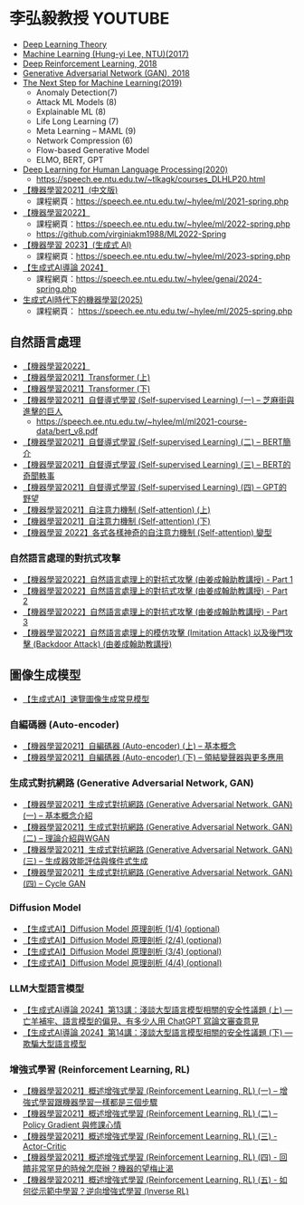 # 李弘毅教授 YOUTUBE
- [Deep Learning Theory](https://www.youtube.com/playlist?list=PLJV_el3uVTsOh1F5eo9txATa4iww0Kp8K)
- [Machine Learning (Hung-yi Lee, NTU)(2017)](https://www.youtube.com/playlist?list=PLJV_el3uVTsPy9oCRY30oBPNLCo89yu49)
- [Deep Reinforcement Learning, 2018](https://www.youtube.com/playlist?list=PLJV_el3uVTsODxQFgzMzPLa16h6B8kWM_)
- [Generative Adversarial Network (GAN), 2018](https://www.youtube.com/playlist?list=PLJV_el3uVTsMq6JEFPW35BCiOQTsoqwNw)
- [The Next Step for Machine Learning(2019)](https://www.youtube.com/playlist?list=PLJV_el3uVTsOK_ZK5L0Iv_EQoL1JefRL4)
  - Anomaly Detection(7)
  - Attack ML Models (8)
  - Explainable ML (8)
  - Life Long Learning (7)
  - Meta Learning – MAML (9)
  - Network Compression (6)
  - Flow-based Generative Model
  - ELMO, BERT, GPT
- [Deep Learning for Human Language Processing(2020)](https://www.youtube.com/playlist?list=PLJV_el3uVTsO07RpBYFsXg-bN5Lu0nhdG)
  - https://speech.ee.ntu.edu.tw/~tlkagk/courses_DLHLP20.html 
- [【機器學習2021】(中文版)](https://www.youtube.com/playlist?list=PLJV_el3uVTsMhtt7_Y6sgTHGHp1Vb2P2J)
  - 課程網頁：https://speech.ee.ntu.edu.tw/~hylee/ml/2021-spring.php 
- [【機器學習2022】](https://www.youtube.com/playlist?list=PLJV_el3uVTsPM2mM-OQzJXziCGJa8nJL8)
  - 課程網頁：https://speech.ee.ntu.edu.tw/~hylee/ml/2022-spring.php
  - https://github.com/virginiakm1988/ML2022-Spring
- [【機器學習 2023】(生成式 AI)](https://www.youtube.com/playlist?list=PLJV_el3uVTsOePyfmkfivYZ7Rqr2nMk3W)
  - 課程網頁：https://speech.ee.ntu.edu.tw/~hylee/ml/2023-spring.php 
- [【生成式AI導論 2024】](https://www.youtube.com/playlist?list=PLJV_el3uVTsPz6CTopeRp2L2t4aL_KgiI)
  - 課程網頁：https://speech.ee.ntu.edu.tw/~hylee/genai/2024-spring.php  
- [生成式AI時代下的機器學習(2025)](https://www.youtube.com/playlist?list=PLJV_el3uVTsNZEFAdQsDeOdzAaHTca2Gi)
  - 課程網頁： https://speech.ee.ntu.edu.tw/~hylee/ml/2025-spring.php 

## 自然語言處理
- [【機器學習2022】](https://www.youtube.com/playlist?list=PLJV_el3uVTsPM2mM-OQzJXziCGJa8nJL8)
- [【機器學習2021】Transformer (上)](https://www.youtube.com/watch?v=n9TlOhRjYoc)
- [【機器學習2021】Transformer (下)](https://www.youtube.com/watch?v=N6aRv06iv2g)
- [【機器學習2021】自督導式學習 (Self-supervised Learning) (一) – 芝麻街與進擊的巨人](https://www.youtube.com/watch?v=e422eloJ0W4)
  - https://speech.ee.ntu.edu.tw/~hylee/ml/ml2021-course-data/bert_v8.pdf
- [【機器學習2021】自督導式學習 (Self-supervised Learning) (二) – BERT簡介](https://www.youtube.com/watch?v=gh0hewYkjgo)
- [【機器學習2021】自督導式學習 (Self-supervised Learning) (三) – BERT的奇聞軼事](https://www.youtube.com/watch?v=ExXA05i8DEQ)
- [【機器學習2021】自督導式學習 (Self-supervised Learning) (四) – GPT的野望](https://www.youtube.com/watch?v=WY_E0Sd4K80)
- [【機器學習2021】自注意力機制 (Self-attention) (上)](https://www.youtube.com/watch?v=hYdO9CscNes)
- [【機器學習2021】自注意力機制 (Self-attention) (下)](https://www.youtube.com/watch?v=gmsMY5kc-zw&list=PLJV_el3uVTsMhtt7_Y6sgTHGHp1Vb2P2J&index=12)
- [【機器學習 2022】各式各樣神奇的自注意力機制 (Self-attention) 變型](https://www.youtube.com/watch?v=yHoAq1IT_og)

### 自然語言處理的對抗式攻擊
- [【機器學習2022】自然語言處理上的對抗式攻擊 (由姜成翰助教講授) - Part 1](https://www.youtube.com/watch?v=z-lRPFFYVJc)
- [【機器學習2022】自然語言處理上的對抗式攻擊 (由姜成翰助教講授) - Part 2](https://www.youtube.com/watch?v=68lwXWFzCmg)
- [【機器學習2022】自然語言處理上的對抗式攻擊 (由姜成翰助教講授) - Part 3](https://www.youtube.com/watch?v=LP3q72MwE7A)
- [【機器學習2022】自然語言處理上的模仿攻擊 (Imitation Attack) 以及後門攻擊 (Backdoor Attack) (由姜成翰助教講授)](https://www.youtube.com/watch?v=uHKXwwQ7A_s)


## 圖像生成模型
- [【生成式AI】速覽圖像生成常見模型](https://www.youtube.com/watch?v=z83Edfvgd9g)

### 自編碼器 (Auto-encoder)
- [【機器學習2021】自編碼器 (Auto-encoder) (上) – 基本概念](https://www.youtube.com/watch?v=3oHlf8-J3Nc&list=PLJV_el3uVTsMhtt7_Y6sgTHGHp1Vb2P2J&index=23)
- [【機器學習2021】自編碼器 (Auto-encoder) (下) – 領結變聲器與更多應用](https://www.youtube.com/watch?v=JZvEzb5PV3U)

### 生成式對抗網路 (Generative Adversarial Network, GAN)
- [【機器學習2021】生成式對抗網路 (Generative Adversarial Network, GAN) (一) – 基本概念介紹](https://www.youtube.com/watch?v=4OWp0wDu6Xw)
- [【機器學習2021】生成式對抗網路 (Generative Adversarial Network, GAN) (二) – 理論介紹與WGAN](https://www.youtube.com/watch?v=jNY1WBb8l4U)
- [【機器學習2021】生成式對抗網路 (Generative Adversarial Network, GAN) (三) – 生成器效能評估與條件式生成](https://www.youtube.com/watch?v=MP0BnVH2yOo)
- [【機器學習2021】生成式對抗網路 (Generative Adversarial Network, GAN) (四) – Cycle GAN](https://www.youtube.com/watch?v=wulqhgnDr7E)

### Diffusion Model
- [【生成式AI】Diffusion Model 原理剖析 (1/4) (optional)](https://www.youtube.com/watch?v=ifCDXFdeaaM)
- [【生成式AI】Diffusion Model 原理剖析 (2/4) (optional)](https://www.youtube.com/watch?v=73qwu77ZsTM)
- [【生成式AI】Diffusion Model 原理剖析 (3/4) (optional)](https://www.youtube.com/watch?v=m6QchXTx6wA)
- [【生成式AI】Diffusion Model 原理剖析 (4/4) (optional)](https://www.youtube.com/watch?v=67_M2qP5ssY)

### LLM大型語言模型
- [【生成式AI導論 2024】第13講：淺談大型語言模型相關的安全性議題 (上) — 亡羊補牢、語言模型的偏見、有多少人用 ChatGPT 寫論文審查意見](https://www.youtube.com/watch?v=MSnvknLywUc)
- [【生成式AI導論 2024】第14講：淺談大型語言模型相關的安全性議題 (下) — 欺騙大型語言模型](https://www.youtube.com/watch?v=CNTondxaguo)

### 增強式學習 (Reinforcement Learning, RL)
- [【機器學習2021】概述增強式學習 (Reinforcement Learning, RL) (一) – 增強式學習跟機器學習一樣都是三個步驟](https://www.youtube.com/watch?v=XWukX-ayIrs&list=PLJV_el3uVTsMhtt7_Y6sgTHGHp1Vb2P2J&index=30)
- [【機器學習2021】概述增強式學習 (Reinforcement Learning, RL) (二) – Policy Gradient 與修課心情](https://www.youtube.com/watch?v=US8DFaAZcp4&list=PLJV_el3uVTsMhtt7_Y6sgTHGHp1Vb2P2J&index=31)
- [【機器學習2021】概述增強式學習 (Reinforcement Learning, RL) (三) - Actor-Critic](https://www.youtube.com/watch?v=kk6DqWreLeU&list=PLJV_el3uVTsMhtt7_Y6sgTHGHp1Vb2P2J&index=32)
- [【機器學習2021】概述增強式學習 (Reinforcement Learning, RL) (四) - 回饋非常罕見的時候怎麼辦？機器的望梅止渴](https://www.youtube.com/watch?v=73YyF1gmIus&list=PLJV_el3uVTsMhtt7_Y6sgTHGHp1Vb2P2J&index=33)
- [【機器學習2021】概述增強式學習 (Reinforcement Learning, RL) (五) - 如何從示範中學習？逆向增強式學習 (Inverse RL)](https://www.youtube.com/watch?v=75rZwxKBAf0&list=PLJV_el3uVTsMhtt7_Y6sgTHGHp1Vb2P2J&index=34)
